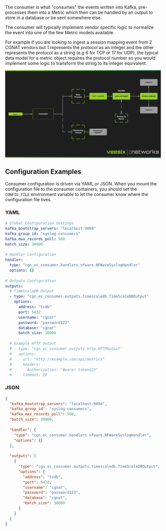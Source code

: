 The consumer is what "consumes" the events written into Kafka, pre-processes them into a Metric which then can be handled by an output to store in a database or be sent somewhere else.

The consumer will typically implement vendor specific logic to normalize the event into one of the few Metric models available.

For example if you are looking to ingest a session mapping event from 2 CGNAT vendors but 1 represents the protocol as an integer and the other represents the protocol as a string (e.g 6 for TCP or 17 for UDP), the typical data model for a metric object requires the protocol number so you would implement some logic to transform the string to its integer equivalent.

![Consumer Basic Architecture](../img/consumer.png)

## Configuration Examples

Consumer configuration is driven via YAML or JSON. When you mount the configuration file to the consumer containers, you should set the `CONFIG_FILE` environment variable to let the consumer know where the configuration file lives.

### YAML

```yaml
# Global Configuration Settings
kafka_bootstrap_servers: "localhost:9094"
kafka_group_id: "syslog-consumers"
kafka_max_records_poll: 500
batch_size: 30000

# Handler Configuration
handler:
  type: "cgn_ec_consumer.handlers.nfware.NFWareSyslogHandler"
  options: {}

# Outputs Configuration
outputs:
  # TimeScaleDB Output
  - type: "cgn_ec_consumer.outputs.timescaledb.TimeScaleDBOutput"
    options:
      address: "tsdb"
      port: 5432
      username: "cgnat"
      password: "password123"
      database: "cgnat"
      batch_size: 30000

  # Example HTTP Output
  # - type: "cgn_ec_consumer.outputs.http.HTTPOutput"
  #   options:
  #     url: "http://example.com/api/metrics"
  #     headers:
  #       Authorization: "Bearer token123"
  #     timeout: 10
```

### JSON

```json
{
  "kafka_bootstrap_servers": "localhost:9094",
  "kafka_group_id": "syslog-consumers",
  "kafka_max_records_poll": 500,
  "batch_size": 30000,
  
  "handler": {
    "type": "cgn_ec_consumer.handlers.nfware.NFWareSyslogHandler",
    "options": {}
  },
  
  "outputs": [
    {
      "type": "cgn_ec_consumer.outputs.timescaledb.TimeScaleDBOutput",
      "options": {
        "address": "tsdb",
        "port": 5432,
        "username": "cgnat",
        "password": "password123",
        "database": "cgnat",
        "batch_size": 30000
      }
    }
  ]
}
```